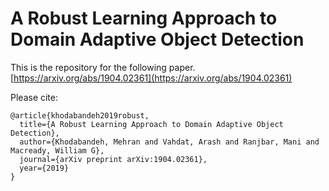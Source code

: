 # A Robust Learning Approach to Domain Adaptive Object Detection

This is the repository for the following paper.
[https://arxiv.org/abs/1904.02361](https://arxiv.org/abs/1904.02361)


Please cite:
```
@article{khodabandeh2019robust,
  title={A Robust Learning Approach to Domain Adaptive Object Detection},
  author={Khodabandeh, Mehran and Vahdat, Arash and Ranjbar, Mani and Macready, William G},
  journal={arXiv preprint arXiv:1904.02361},
  year={2019}
}
```
